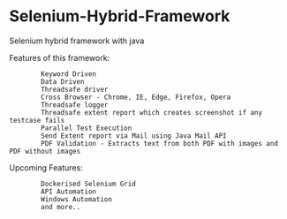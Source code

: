 # Selenium-Hybrid-Framework

Selenium hybrid framework with java

Features of this framework:

            Keyword Driven
            Data Driven
            Threadsafe driver
            Cross Browser - Chrome, IE, Edge, Firefox, Opera
            Threadsafe logger
            Threadsafe extent report which creates screenshot if any testcase fails
            Parallel Test Execution
            Send Extent report via Mail using Java Mail API
            PDF Validation - Extracts text from both PDF with images and PDF without images

Upcoming Features:
            
            Dockerised Selenium Grid
            API Automation
            Windows Automation
            and more..
            
